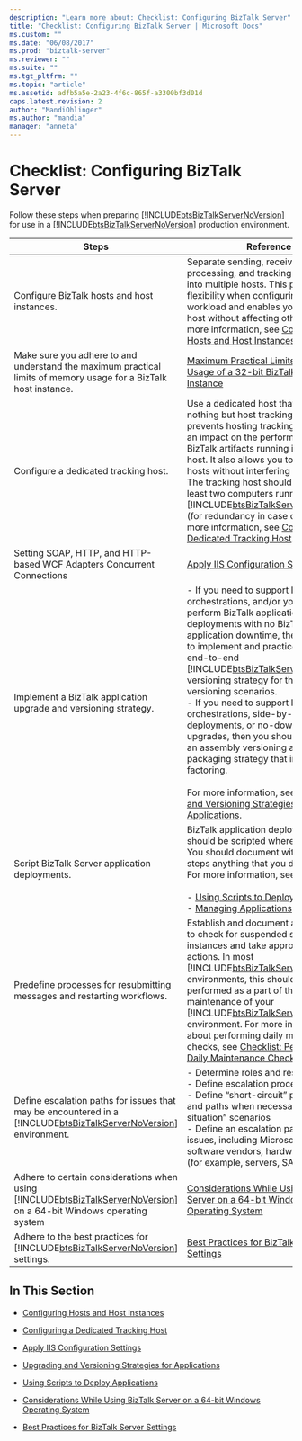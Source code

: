 ```yaml
---
description: "Learn more about: Checklist: Configuring BizTalk Server"
title: "Checklist: Configuring BizTalk Server | Microsoft Docs"
ms.custom: ""
ms.date: "06/08/2017"
ms.prod: "biztalk-server"
ms.reviewer: ""
ms.suite: ""
ms.tgt_pltfrm: ""
ms.topic: "article"
ms.assetid: adfb5a5e-2a23-4f6c-865f-a3300bf3d01d
caps.latest.revision: 2
author: "MandiOhlinger"
ms.author: "mandia"
manager: "anneta"
---
```

# Checklist: Configuring BizTalk Server
Follow these steps when preparing [!INCLUDE[btsBizTalkServerNoVersion](../includes/btsbiztalkservernoversion-md.md)] for use in a [!INCLUDE[btsBizTalkServerNoVersion](../includes/btsbiztalkservernoversion-md.md)] production environment.  


|                                                                                Steps                                                                                |                                                                                                                                                                                                                                                                                                                                                                            Reference                                                                                                                                                                                                                                                                                                                                                                            |
|---------------------------------------------------------------------------------------------------------------------------------------------------------------------|-----------------------------------------------------------------------------------------------------------------------------------------------------------------------------------------------------------------------------------------------------------------------------------------------------------------------------------------------------------------------------------------------------------------------------------------------------------------------------------------------------------------------------------------------------------------------------------------------------------------------------------------------------------------------------------------------------------------------------------------------------------------|
|                                                             Configure BizTalk hosts and host instances.                                                             |                                                                                                                                                                                                         Separate sending, receiving, processing, and tracking functionality into multiple hosts. This provides flexibility when configuring the workload and enables you to stop one host without affecting other hosts. For more information, see [Configuring Hosts and Host Instances](../technical-guides/configuring-hosts-and-host-instances.md).                                                                                                                                                                                                         |
|                          Make sure you adhere to and understand the maximum practical limits of memory usage for a BizTalk host instance.                           |                                                                                                                                                                                                                                                                                                     [Maximum Practical Limits of Memory Usage of a 32-bit BizTalk Host Instance](../technical-guides/configuring-hosts-and-host-instances.md#BKMK_MemLimit)                                                                                                                                                                                                                                                                                                     |
|                                                                Configure a dedicated tracking host.                                                                 |                                                                                   Use a dedicated host that does nothing but host tracking. This prevents hosting tracking from having an impact on the performance of other BizTalk artifacts running in the same host. It also allows you to stop other hosts without interfering with tracking. The tracking host should be run on at least two computers running [!INCLUDE[btsBizTalkServerNoVersion](../includes/btsbiztalkservernoversion-md.md)] (for redundancy in case one fails). For more information, see [Configuring a Dedicated Tracking Host](../technical-guides/configuring-a-dedicated-tracking-host.md).                                                                                    |
|                                               Setting SOAP, HTTP, and HTTP-based WCF Adapters Concurrent Connections                                                |                                                                                                                                                                                                                                                                                                                                   [Apply IIS Configuration Settings](../technical-guides/apply-iis-configuration-settings.md)                                                                                                                                                                                                                                                                                                                                   |
|                                                  Implement a BizTalk application upgrade and versioning strategy.                                                   | -   If you need to support long-running orchestrations, and/or you need to perform BizTalk application deployments with no BizTalk application downtime, then you need to implement and practice a solid, end-to-end [!INCLUDE[btsBizTalkServerNoVersion](../includes/btsbiztalkservernoversion-md.md)] versioning strategy for the different versioning scenarios.<br />-   If you need to support long-running orchestrations, side-by-side deployments, or no-downtime upgrades, then you should implement an assembly versioning and packaging strategy that includes factoring.<br /><br /> For more information, see [Upgrading and Versioning Strategies for Applications](../technical-guides/upgrading-and-versioning-strategies-for-applications.md). |
|                                                           Script BizTalk Server application deployments.                                                            |                                                                                                                                                                                            BizTalk application deployments should be scripted where possible. You should document with detailed steps anything that you do not script. For more information, see:<br /><br /> -   [Using Scripts to Deploy Applications](../technical-guides/using-scripts-to-deploy-applications.md)<br />-   [Managing Applications](../technical-guides/managing-applications.md)                                                                                                                                                                                            |
|                                               Predefine processes for resubmitting messages and restarting workflows.                                               |                                                                                       Establish and document a procedure to check for suspended service instances and take appropriate actions. In most [!INCLUDE[btsBizTalkServerNoVersion](../includes/btsbiztalkservernoversion-md.md)] environments, this should be performed as a part of the daily maintenance of your [!INCLUDE[btsBizTalkServerNoVersion](../includes/btsbiztalkservernoversion-md.md)] environment. For more information about performing daily maintenance checks, see [Checklist: Performing Daily Maintenance Checks](../technical-guides/checklist-performing-daily-maintenance-checks.md).                                                                                        |
|   Define escalation paths for issues that may be encountered in a [!INCLUDE[btsBizTalkServerNoVersion](../includes/btsbiztalkservernoversion-md.md)] environment.   |                                                                                                                                                                                                      -   Determine roles and responsibilities<br />-   Define escalation process and paths<br />-   Define “short-circuit” processes and paths when necessary for “critical situation” scenarios<br />-   Define an escalation path for vendor issues, including Microsoft, other software vendors, hardware vendors (for example, servers, SAN, switches)                                                                                                                                                                                                      |
| Adhere to certain considerations when using [!INCLUDE[btsBizTalkServerNoVersion](../includes/btsbiztalkservernoversion-md.md)] on a 64-bit Windows operating system |                                                                                                                                                                                                                                                                                     [Considerations While Using BizTalk Server on a 64-bit Windows Operating System](../technical-guides/considerations-while-using-biztalk-server-on-a-64-bit-windows-operating-system.md)                                                                                                                                                                                                                                                                                     |
|                    Adhere to the best practices for [!INCLUDE[btsBizTalkServerNoVersion](../includes/btsbiztalkservernoversion-md.md)] settings.                    |                                                                                                                                                                                                                                                                                                                         [Best Practices for BizTalk Server Settings](../technical-guides/best-practices-for-biztalk-server-settings.md)                                                                                                                                                                                                                                                                                                                         |

## In This Section  

-   [Configuring Hosts and Host Instances](../technical-guides/configuring-hosts-and-host-instances.md)  

-   [Configuring a Dedicated Tracking Host](../technical-guides/configuring-a-dedicated-tracking-host.md)  

-   [Apply IIS Configuration Settings](../technical-guides/apply-iis-configuration-settings.md)  

-   [Upgrading and Versioning Strategies for Applications](../technical-guides/upgrading-and-versioning-strategies-for-applications.md)  

-   [Using Scripts to Deploy Applications](../technical-guides/using-scripts-to-deploy-applications.md)  

-   [Considerations While Using BizTalk Server on a 64-bit Windows Operating System](../technical-guides/considerations-while-using-biztalk-server-on-a-64-bit-windows-operating-system.md)  

-   [Best Practices for BizTalk Server Settings](../technical-guides/best-practices-for-biztalk-server-settings.md)
